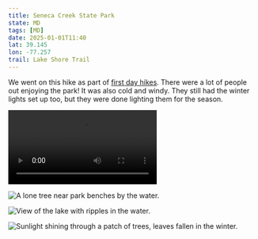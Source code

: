 ```yaml
---
title: Seneca Creek State Park
state: MD
tags: [MD]
date: 2025-01-01T11:40
lat: 39.145
lon: -77.257
trail: Lake Shore Trail
---
```


We went on this hike as part of [first day hikes](https://dnr.maryland.gov/publiclands/Pages/firstdayhikes.aspx). There were a lot of people out enjoying the park! It was also cold and windy. They still had the winter lights set up too, but they were done lighting them for the season.

<video controls preload="metadata">
  <source type="video/mp4" src="https://filedn.com/l2AtqErIm4D4y5Y5yWfgEuz/state-parks/seneca-creek/PXL_20250101_164825485.mp4">
</video>

![A lone tree near park benches by the water.](https://filedn.com/l2AtqErIm4D4y5Y5yWfgEuz/state-parks/seneca-creek/PXL_20250101_163918301.jpg)

![View of the lake with ripples in the water.](https://filedn.com/l2AtqErIm4D4y5Y5yWfgEuz/state-parks/seneca-creek/PXL_20250101_164015683.jpg)

![Sunlight shining through a patch of trees, leaves fallen in the winter.](https://filedn.com/l2AtqErIm4D4y5Y5yWfgEuz/state-parks/seneca-creek/PXL_20250101_164956604.LONG_EXPOSURE-01.COVER.jpg)
